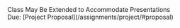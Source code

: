 <div class="alert alert-danger">
Class May Be Extended to Accommodate Presentations
</div>

<div class="alert alert-info">
Due: [Project Proposal](/assignments/project/#proposal)
</div>
